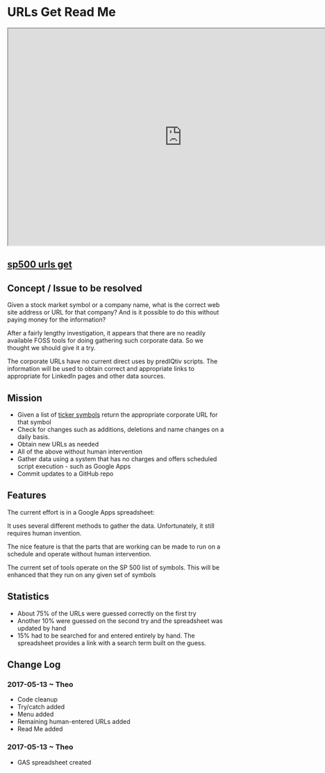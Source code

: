 
URLs Get Read Me
===

<iframe src="https://docs.google.com/spreadsheets/d/1O2eqMtFCmtm_Lt_OGJNYzsSbw7AEHYawZGk7ryQdsxs/pubhtml?gid=376133839&amp;single=true&amp;widget=true&amp;headers=false" width=800 height=500 ></iframe>

## [sp500 urls get]( https://docs.google.com/spreadsheets/d/1O2eqMtFCmtm_Lt_OGJNYzsSbw7AEHYawZGk7ryQdsxs/edit#gid=376133839 )

## Concept / Issue to be resolved

Given a stock market symbol or a company name, what is the correct web site address or URL for that company? And is it possible to do this without paying money for the information?

After a fairly lengthy investigation, it appears that there are no readily available FOSS tools for doing gathering such corporate data. So we thought we should give it a try.

The corporate URLs have no current direct uses by predIQtiv scripts. The information will be used to obtain correct and appropriate links to appropriate for LinkedIn pages and other data sources.

## Mission

* Given a list of [ticker symbols]( https://en.wikipedia.org/wiki/Ticker_symbol ) return the appropriate corporate URL for that symbol
* Check for changes such as additions, deletions and name changes on a daily basis.
* Obtain new URLs as needed
* All of the above without human intervention
* Gather data using a system that has no charges and offers scheduled script execution - such as Google Apps
* Commit updates to a GitHub repo

## Features

The current effort is in a Google Apps spreadsheet:

It uses several different methods to gather the data. Unfortunately, it still requires human invention.

The nice feature is that the parts that are working can be made to run on a schedule and operate without human intervention.

The current set of tools operate on the SP 500 list of symbols. This will be enhanced that they run on any given set of symbols

## Statistics
* About 75% of the URLs were guessed correctly on the first try
* Another 10% were guessed on the second try and the spreadsheet was updated by hand
* 15% had to be searched for and entered entirely by hand. The spreadsheet provides a link with a search term built on the guess.


## Change Log

### 2017-05-13 ~ Theo

* Code cleanup
* Try/catch added
* Menu added
* Remaining human-entered URLs added
* Read Me added

### 2017-05-13 ~ Theo

* GAS spreadsheet created